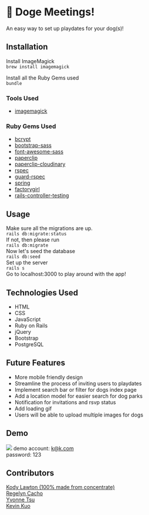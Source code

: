 # 🐾 Doge Meetings!

An easy way to set up playdates for your dog(s)!

## Installation
Install ImageMagick<br/>
`brew install imagemagick`

Install all the Ruby Gems used<br/>
`bundle`

### Tools Used
* [imagemagick](https://www.npmjs.com/package/imagemagick)

### Ruby Gems Used
* [bcrypt](https://gist.github.com/thebucknerlife/10090014)
* [bootstrap-sass](https://github.com/twbs/bootstrap-sass)
* [font-awesome-sass](ttps://github.com/FortAwesome/font-awesome-sass)
* [paperclip](https://github.com/thoughtbot/paperclip)
* [paperclip-cloudinary](https://github.com/GoGoCarl/paperclip-cloudinary)
* [rspec](https://github.com/rspec/rspec)
* [guard-rspec](https://github.com/guard/guard-rspec)
* [spring](https://github.com/rails/spring)
* [factorygirl](https://github.com/thoughtbot/factory_girl)
* [rails-controller-testing](https://github.com/rails/rails-controller-testing)

## Usage
Make sure all the migrations are up.<br/>
`rails db:migrate:status`<br/>
If not, then please run<br/>
`rails db:migrate`<br/>
Now let's seed the database<br/>
`rails db:seed`<br/>
Set up the server<br/>
`rails s`<br/>
Go to localhost:3000 to play around with the app!

## Technologies Used
* HTML
* CSS
* JavaScript
* Ruby on Rails
* jQuery
* Bootstrap
* PostgreSQL

## Future Features
* More mobile friendly design
* Streamline the process of inviting users to playdates
* Implement search bar or filter for dogs index page
* Add a location model for easier search for dog parks
* Notification for invitations and rsvp status
* Add loading gif
* Users will be able to upload multiple images for dogs

## Demo
![](http://g.recordit.co/IIw8nscj88.gif)
demo account: k@k.com <br />
password: 123

## Contributors
[Kody Lawton (100% made from concentrate)](https://github.com/klawton1) <br />
[Regelyn Cacho](https://github.com/rccacho) <br />
[Yvonne Tsu](https://github.com/tsuyy) <br />
[Kevin Kuo](https://github.com/kkuo57) <br />
